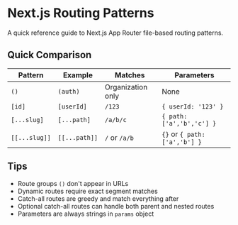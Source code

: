 # Next.js Routing Patterns

A quick reference guide to Next.js App Router file-based routing patterns.

## Quick Comparison

| Pattern | Example | Matches | Parameters |
|---------|---------|---------|------------|
| `()` | `(auth)` | Organization only | None |
| `[id]` | `[userId]` | `/123` | `{ userId: '123' }` |
| `[...slug]` | `[...path]` | `/a/b/c` | `{ path: ['a','b','c'] }` |
| `[[...slug]]` | `[[...path]]` | `/` or `/a/b` | `{}` or `{ path: ['a','b'] }` |

## Tips

- Route groups `()` don't appear in URLs
- Dynamic routes require exact segment matches
- Catch-all routes are greedy and match everything after
- Optional catch-all routes can handle both parent and nested routes
- Parameters are always strings in `params` object

